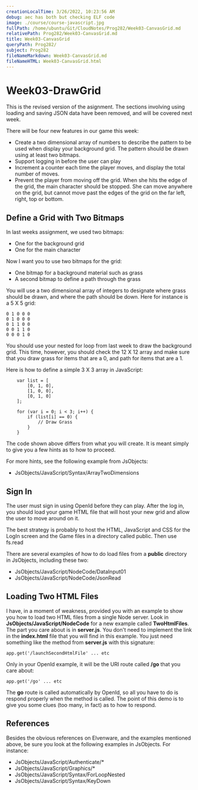 ```yaml
---
creationLocalTime: 3/26/2022, 10:23:56 AM
debug: aec has both but checking ELF code
image: ./course/course-javascript.jpg
fullPath: /home/ubuntu/Git/CloudNotes/Prog282/Week03-CanvasGrid.md
relativePath: Prog282/Week03-CanvasGrid.md
title: Week03-CanvasGrid
queryPath: Prog282/
subject: Prog282
fileNameMarkdown: Week03-CanvasGrid.md
fileNameHTML: Week03-CanvasGrid.html
---
```



<!-- toc -->
<!-- tocstop -->

Week03-DrawGrid
===============

This is the revised version of the asignment. The sections involving using
loading and saving JSON data have been removed, and will be covered next
week. 

There will be four new features in our game this week:

* Create a two dimensional array of numbers to describe the pattern to be used
when display your background grid. The pattern should be drawn using at
least two bitmaps.
* Support logging in before the user can play
* Increment a counter each time the player moves, and display the total number of 
moves.
* Prevent the player from moving off the grid. When she hits the edge of the 
grid, the main character should be stopped. She can move anywhere on the 
grid, but cannot move past the edges of the grid on the far left, right, top 
or bottom.

Define a Grid with Two Bitmaps
------------------------------

In last weeks assignment, we used two bitmaps:

* One for the background grid
* One for the main character

Now I want you to use two bitmaps for the grid:

* One bitmap for a background material such as grass
* A second bitmap to define a path through the grass

You will use a two dimensional array of integers to designate where 
grass should be drawn, and where the path should be down. Here for 
instance is a 5 X 5 grid:

	0 1 0 0 0
	0 1 0 0 0
	0 1 1 0 0
	0 0 1 1 0
	0 0 0 1 0

You should use your nested for loop from last week to draw the 
background grid. This time, however, you should check the 12 X 12 
array and make sure that you draw grass for items that are a 0, and 
path for items that are a 1.

Here is how to define a simple 3 X 3 array in JavaScript:

~~~~
	var list = [
		[0, 1, 0],
		[1, 0, 0],
		[0, 1, 0]
	];

	for (var i = 0; i < 3; i++) {
		if (list[i] == 0) {
			// Draw Grass
		}
	}
~~~~

The code shown above differs from what you will create. It is meant 
simply to give you a few hints as to how to proceed.

For more hints, see the following example from JsObjects:

- JsObjects/JavaScript/Syntax/ArrayTwoDimensions

Sign In
-------

The user must sign in using OpenId before they can play. After the log in,
you should load your game HTML file that will host your new grid and allow the
user to move around on it.

The best strategy is probably to host the HTML, JavaScript and CSS for
the LogIn screen and the Game files in a directory called public. Then use
fs.read

There are several examples of how to do load files from a **public** directory
in JsObjects, including these two:

* JsObjects/JavaScript/NodeCode/DataInput01
* JsObjects/JavaScript/NodeCode/JsonRead 

Loading Two HTML Files
----------------------

I have, in a moment of weakness, provided you with an example to show you 
how to load two HTML files from a single Node server. Look in 
**JsObjects/JavaScript/NodeCode** for a new example called **TwoHtmlFiles**. The 
part you care about is in **server.js**. You don't need to implement the link in 
the **index.html** file that you will find in this example. You just need something
like the method from **server.js** with this signature:

	app.get('/launchSecondHtmlFile' ... etc

Only in your OpenId example, it will be the URI route called **/go** that 
you care about:

	app.get('/go' ... etc

The **go** route is called automatically by OpenId, so all you have to do is 
respond properly when the method is called. The point of this demo is to 
give you some clues (too many, in fact) as to how to respond.

References
----------

Besides the obvious references on Elvenware, and the examples mentioned above,
be sure you look at the following examples in JsObjects. For instance:

- JsObjects/JavaScript/Authenticate/*
- JsObjects/JavaScript/Graphics/*
- JsObjects/JavaScript/Syntax/ForLoopNested
- JsObjects/JavaScript/Syntax/KeyDown

